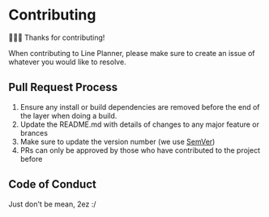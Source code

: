 # Contributing
🚆🚆🚆 Thanks for contributing!

When contributing to Line Planner, please make sure to create an issue of whatever you would like to resolve.

## Pull Request Process
1. Ensure any install or build dependencies are removed before the end of the layer when doing a build.
2. Update the README.md with details of changes to any major feature or brances
3. Make sure to update the version number (we use [SemVer](https://semver.org/))
4. PRs can only be approved by those who have contributed to the project before


## Code of Conduct
Just don't be mean, 2ez :/

